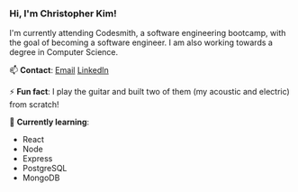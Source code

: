 <h3>Hi, I'm Christopher Kim!</h3>
  
I'm currently attending Codesmith, a software engineering bootcamp, with the goal of becoming a software engineer. I am also working towards a degree in Computer Science.

📫 **Contact**:
<a href="mailto:christophminkim@gmail.com">Email</a>
[LinkedIn](https://www.linkedin.com/in/chris-m-kim/)

⚡ **Fun fact**: I play the guitar and built two of them (my acoustic and electric) from scratch!

🌱 **Currently learning**:

- React
- Node
- Express
- PostgreSQL
- MongoDB
